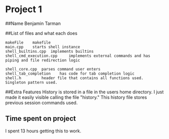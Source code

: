 # Project 1

##Name
Benjamin Tarman


##List of files and what each does

	makeFile	makefile
	main.cpp	starts shell instance
	shell_builtins.cpp	implements builtins
	shell_cmd_execution.cpp		implements external commands and has piping and file redirection logic

	shell_core.cpp	parses command user enters
	shell_tab_completion	has code for tab completion logic
	shell.h			header file that contains all functions used. Singleton pattern used.
	
	



##Extra Features
History is stored in a file in the users home directory. I just made it
easily visible calling the file "history." This history file stores
previous session commands used.




## Time spent on project

I spent 13 hours getting this to work.




